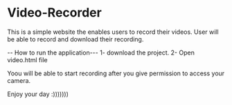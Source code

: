 # Video-Recorder
This is a simple website the enables users to record their videos. User will be able to record and download their recording. 


-- How to run the application--- 
 1- download the project.
 2- Open video.html file
 
 
 Yoou will be able to start recording after you give permission to access your camera.
 
 Enjoy your day :)))))))
